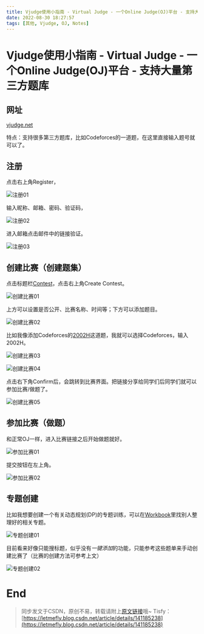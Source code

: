```yaml
---
title: Vjudge使用小指南 - Virtual Judge - 一个Online Judge(OJ)平台 - 支持大量第三方题库
date: 2022-08-30 18:27:57
tags: [其他, Vjudge, OJ, Notes]
---
```


# Vjudge使用小指南 - Virtual Judge - 一个Online Judge(OJ)平台 - 支持大量第三方题库

## 网址

[vjudge.net](https://vjudge.net/)

特点：支持很多第三方题库，比如Codeforces的一道题，在这里直接输入题号就可以了。

## 注册

点击右上角Register，

![注册01](https://cors.letmefly.xyz/https://i-blog.csdnimg.cn/direct/b455e29f5b204ba885e63b62c83350fc.png)

输入昵称、邮箱、密码、验证码，

![注册02](https://cors.letmefly.xyz/https://i-blog.csdnimg.cn/direct/264d9c04369e4a6280e7cf19e7e8633d.png)

进入邮箱点击邮件中的链接验证。

![注册03](https://cors.letmefly.xyz/https://i-blog.csdnimg.cn/direct/c88fbd4133614f0d97e05ce526163635.png)

## 创建比赛（创建题集）

点击标题栏[Contest](https://vjudge.net/contest)，点击右上角Create Contest。

![创建比赛01](https://cors.letmefly.xyz/https://i-blog.csdnimg.cn/direct/7bc839398df54816a44d274f05b91477.png)

上方可以设置是否公开、比赛名称、时间等；下方可以添加题目。

![创建比赛02](https://cors.letmefly.xyz/https://i-blog.csdnimg.cn/direct/72becd31244a4d8db8da1b3cfa6c2d0d.png)

比如我像添加Codeforces的[2002H](https://codeforces.com/problemset/problem/2002/H)这道题，我就可以选择Codeforces，输入2002H。

![创建比赛03](https://cors.letmefly.xyz/https://i-blog.csdnimg.cn/direct/4c71e3a8c2b64c7ab2c9deff11c30607.png)

![创建比赛04](https://cors.letmefly.xyz/https://i-blog.csdnimg.cn/direct/d2a43e0d43fb4045a4809d2165b7fa79.png)

点击右下角Confirm后，会跳转到比赛界面。把链接分享给同学们后同学们就可以参加比赛/做题了。

![创建比赛05](https://cors.letmefly.xyz/https://i-blog.csdnimg.cn/direct/0a5de0bbb64140bdaf23f44f11754310.png)

## 参加比赛（做题）

和正常OJ一样，进入比赛链接之后开始做题就好。

![参加比赛01](https://cors.letmefly.xyz/https://i-blog.csdnimg.cn/direct/20d166347b594fc197d96e345fda6112.png)

提交按钮在左上角。

![参加比赛02](https://cors.letmefly.xyz/https://i-blog.csdnimg.cn/direct/f379b64680594ec19035c0ddf937c9a9.png)

## 专题创建

比如我想要创建一个有关动态规划(DP)的专题训练，可以在[Workbook](https://vjudge.net/workbook)里找别人整理好的相关专题。

![专题创建01](https://cors.letmefly.xyz/https://i-blog.csdnimg.cn/direct/8003acf681074be682edf856fed9e0c5.png)

目前看来好像只能搜标题，似乎没有*一键添加*的功能，只能参考这些题单来手动创建比赛了（比赛的创建方法可参考上文）

![专题创建02](https://cors.letmefly.xyz/https://i-blog.csdnimg.cn/direct/f45453c3f767463b984066ad60d9acf7.png)

# End

> 同步发文于CSDN，原创不易，转载请附上[原文链接](https://blog.letmefly.xyz/2024/08/14/Other-OJ-Vjudge-how2use/)哦~
> Tisfy：[https://letmefly.blog.csdn.net/article/details/141185238](https://letmefly.blog.csdn.net/article/details/141185238)
